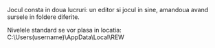 Jocul consta in doua lucruri: un editor si jocul in sine, amandoua avand sursele in foldere diferite.

Nivelele standard se vor plasa in locatia: C:\Users\(username)\AppData\Local\REW